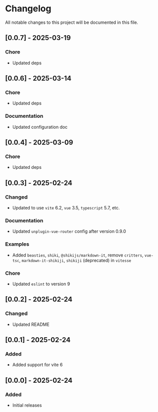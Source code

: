 # Changelog

All notable changes to this project will be documented in this file.

## [0.0.7] - 2025-03-19

### Chore

- Updated deps

## [0.0.6] - 2025-03-14

### Chore

- Updated deps

### Documentation

- Updated configuration doc

## [0.0.4] - 2025-03-09

### Chore

- Updated deps

## [0.0.3] - 2025-02-24

### Changed

- Updated to use `vite` 6.2, `vue` 3.5, `typescript` 5.7, etc.

### Documentation

- Updated `unplugin-vue-router` config after version 0.9.0

### Examples

- Added `beasties`, `shiki`, `@shikijs/markdown-it`, remove `critters`, `vue-tsc`, `markdown-it-shikiji`, `shikiji` (deprecated) in `vitesse`

### Chore

- Updated `eslint` to version 9

## [0.0.2] - 2025-02-24

### Changed

- Updated README

## [0.0.1] - 2025-02-24

### Added

- Added support for vite 6

## [0.0.0] - 2025-02-24

### Added

- Initial releases
